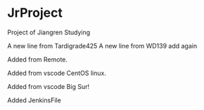 # JrProject
Project of Jiangren Studying

A new line from Tardigrade425
A new line from WD139
add again

Added from Remote.

Added from vscode CentOS linux.

Added from vscode Big Sur!

Added JenkinsFile
